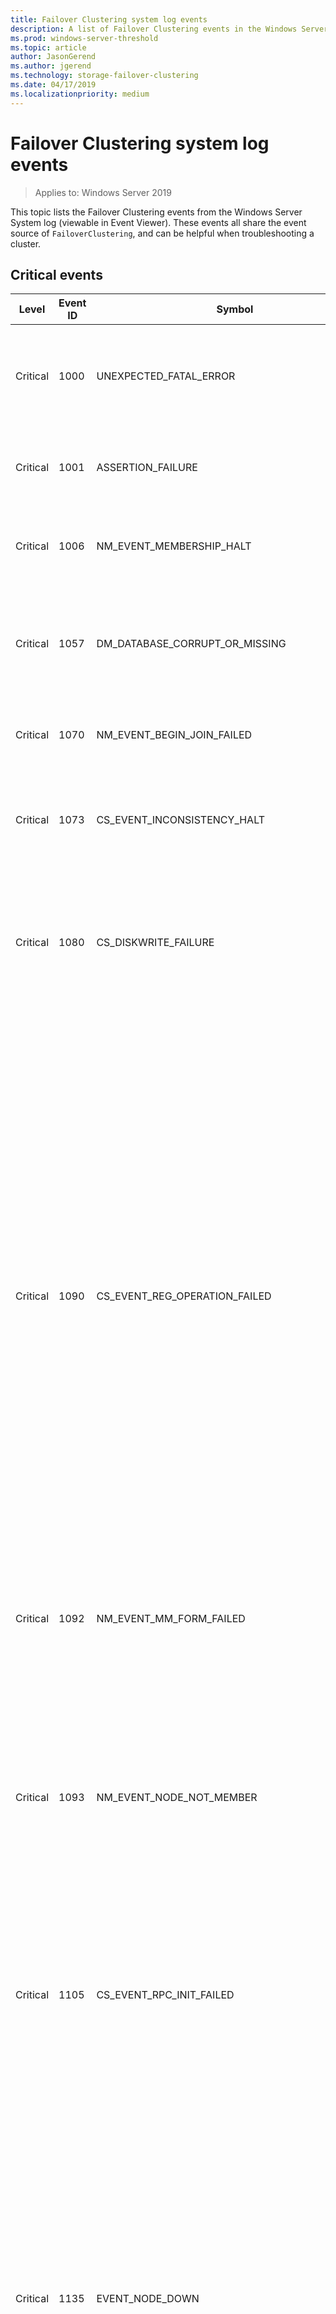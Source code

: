 ```yaml
---
title: Failover Clustering system log events
description: A list of Failover Clustering events in the Windows Server System log. These events can be used to troubleshoot a cluster.
ms.prod: windows-server-threshold 
ms.topic: article 
author: JasonGerend 
ms.author: jgerend 
ms.technology: storage-failover-clustering 
ms.date: 04/17/2019
ms.localizationpriority: medium
---
```

# Failover Clustering system log events

>Applies to: Windows Server 2019

This topic lists the Failover Clustering events from the Windows Server System log (viewable in Event Viewer). These events all share the event source of `FailoverClustering`, and can be helpful when troubleshooting a cluster.

## Critical events

| Level         | Event ID | Symbol       | Description                    |
|---------------|----------|--------------|--------------------------------|
| Critical      | 1000     | UNEXPECTED_FATAL_ERROR     | Cluster service suffered an unexpected fatal error at line %1 of source module %2. The error code was %3.|
| Critical      | 1001     | ASSERTION_FAILURE          | Cluster service failed a validity check on line %1 of source module %2. '%3'|
| Critical      | 1006     | NM_EVENT_MEMBERSHIP_HALT   | Cluster service was halted due to incomplete connectivity with other cluster nodes.                      |
| Critical      | 1057     | DM_DATABASE_CORRUPT_OR_MISSING                          | The cluster database could not be loaded. The file may be missing or corrupt. Automatic repair might be attempted.|
| Critical      | 1070     | NM_EVENT_BEGIN_JOIN_FAILED | The node failed to join failover cluster '%1' due to error code '%2'.       |
| Critical      | 1073     | CS_EVENT_INCONSISTENCY_HALT| The Cluster service was halted to prevent an inconsistency within the failover cluster. The error code was '%1'.  |
| Critical      | 1080     | CS_DISKWRITE_FAILURE       | The Cluster service failed to update the cluster database (error code '%1'). Possible causes are insufficient disk space or file system corruption.|
| Critical      | 1090     | CS_EVENT_REG_OPERATION_FAILED                           | The Cluster service cannot be started. An attempt to read configuration data from the Windows registry failed with error '%1'. Please use the Failover Cluster Management snap-in to ensure that this machine is a member of a cluster. If you intend to add this machine to an existing cluster use the Add Node Wizard. Alternatively, if this machine has been configured as a member of a cluster, it will be necessary to restore the missing configuration data that is necessary for the Cluster Service to identify that it is a member of a cluster. Perform a System State Restore of this machine in order to restore the configuration data. |
| Critical      | 1092     | NM_EVENT_MM_FORM_FAILED    | Failed to form cluster '%1' with error code '%2'. Failover cluster will not be available.                |
| Critical      | 1093     | NM_EVENT_NODE_NOT_MEMBER   | The Cluster service cannot identify node '%1' as a member of failover cluster '%2'. If the computer name for this node was recently changed, consider reverting to the previous name. Alternatively, add the node to the failover cluster and if necessary, reinstall clustered applications.     |
| Critical      | 1105     | CS_EVENT_RPC_INIT_FAILED   | The Cluster service failed to start because it was unable to register interface(s) with the RPC service. The error code was '%1'.                  |
| Critical      | 1135     | EVENT_NODE_DOWN            | Cluster node '%1' was removed from the active failover cluster membership. The Cluster service on this node may have stopped. This could also be due to the node having lost communication with other active nodes in the failover cluster. Run the Validate a Configuration wizard to check your network configuration. If the condition persists, check for hardware or software errors related to the network adapters on this node. Also check for failures in any other network components to which the node is connected such as hubs, switches, or bridges.     |
| Critical      | 1146     | RCM_EVENT_RESMON_DIED      | The cluster Resource Hosting Subsystem (RHS) process was terminated and will be restarted. This is typically associated with cluster health detection and recovery of a resource. Refer to the System event log to determine which resource and resource DLL is causing the issue.                |
| Critical      | 1177     | MM_EVENT_ARBITRATION_FAILED| The Cluster service is shutting down because quorum was lost. This could be due to the loss of network connectivity between some or all nodes in the cluster, or a failover of the witness disk. Run the Validate a Configuration wizard to check your network configuration. If the condition persists, check for hardware or software errors related to the network adapter. Also check for failures in any other network components to which the node is connected such as hubs, switches, or bridges.  |
| Critical      | 1181     | NETRES_RESOURCE_START_ERROR| Cluster resource '%1' cannot be brought online because the associated service failed to start. The service return code is '%2'. Please check for additional events associated with the service and ensure the service starts correctly. |
| Critical      | 1247     | CLUSTER_EVENT_INVALID_SERVICE_SID_TYPE                  | The Security Identifier (SID) type for the cluster service is configured as '%1' but the expected SID type is 'Unrestricted'. The cluster service is automatically modifying its SID type configuration with the Service Control Manager (SCM) and will restart in order for this change to take effect.                       |
| Critical      | 1248     | CLUSTER_EVENT_SERVICE_SID_MISSING                       | The Security Identifier (SID) '%1' associated with the cluster service is not present in the process token. The cluster service will automatically correct this problem and restart.                       |
| Critical      | 1282     | SM_EVENT_HANDSHAKE_TIMEOUT | Security Handshake between local and remote endpoints '%2' did not complete in '%1' seconds, node terminating the connection|
| Critical      | 1542     | SERVICE_PRERESTORE_FAILED  | The restore request for the cluster configuration data has failed. This restore failed during the 'pre-restore' stage usually indicating that some nodes comprising the cluster are not currently operational. Ensure that the cluster service is running successfully on all nodes comprising this cluster.                   |
| Critical      | 1543     | SERVICE_POSTRESTORE_FAILED | The restore operation of the cluster configuration data has failed. This restore failed during the 'post-restore' stage usually indicating that some nodes comprising the cluster are not currently operational. It is recommended that you replace the current cluster configuration data file (ClusDB) with '%1'.            |
| Critical      | 1546     | SERVICE_FORM_VERSION_INCOMPATIBLE                       | Node '%1' failed to form a failover cluster. This was due to one or more nodes executing incompatible versions of the cluster service software. If node '%1' or a different node in the cluster has been recently upgraded, please re-verify that all nodes are executing compatible versions of the cluster service software. |
| Critical      | 1547     | SERVICE_CONNECT_VERSION_INCOMPATIBLE                    | Node '%1' attempted to join a failover cluster but failed due to incompatibility between versions of the cluster service software. If node '%1' or a different node in the cluster has been recently upgraded, please verify that the changed cluster deployment with different versions of the cluster service software is supported.                      |
| Critical      | 1553     | SERVICE_NO_NETWORK_CONNECTIVITY                         | This cluster node has no network connectivity. It cannot participate in the cluster until connectivity is restored. Run the Validate a Configuration wizard to check your network configuration. If the condition persists, check for hardware or software errors related to the network adapter. Also check for failures in any other network components to which the node is connected such as hubs, switches, or bridges.                       |
| Critical      | 1554     | SERVICE_NETWORK_CONNECTIVITY_LOST                       | This cluster node has lost all network connectivity. It cannot participate in the cluster until connectivity is restored. The cluster service on this node will be terminated.|
| Critical      | 1556     | SERVICE_UNHANDLED_EXCEPTION_IN_WORKER_THREAD            | The cluster service encountered an unexpected problem and will be shut down. The error code was '%2'.    |
| Critical      | 1561     | SERVICE_NONSTORAGE_WITNESS_BETTER_TAG                   | Cluster service failed to start because this node detected that it does not have the latest copy of cluster configuration data. Changes to the cluster occurred while this node was not in membership and as a result was not able to receive configuration data updates.<br><br>Guidance:<br>Attempt to start the cluster service on all nodes in the cluster so that nodes with the latest copy of the cluster configuration data can first form the cluster. This node will then be able join the cluster and will automatically obtain the updated cluster configuration data. If there are no nodes available with the latest copy of the cluster configuration data, run the 'Start-ClusterNode -FQ' Windows PowerShell cmdlet. Using the ForceQuorum (FQ) parameter will start the cluster service and mark this node's copy of the cluster configuration data to be authoritative. Forcing quorum on a node with an outdated copy of the cluster database may result in cluster configuration changes that occurred while the node was not participating in the cluster to be lost.                        |
| Critical      | 1564     | RES_FSW_ARBITRATEFAILURE   | File share witness resource '%1' failed to arbitrate for the file share '%2'. Please ensure that file share '%2' exists and is accessible by the cluster.     |
| Critical      | 1570     | SERVICE_CONNECT_AUTHENTICATION_FAILURE                  | Node '%1' failed to establish a communication session while joining the cluster. This was due to an authentication failure. Please verify that the nodes are running compatible versions of the cluster service software.               |
| Critical      | 1571     | SERVICE_CONNECT_AUTHORIZAION_FAILURE                    | Node '%1' failed to establish a communication session while joining the cluster. This was due to an authorization failure. Please verify that the nodes are running compatible versions of the cluster service software.                |
| Critical      | 1572     | SERVICE_NETFT_ROUTE_INITIAL_FAILURE                     | Node '%1' failed to join the cluster because it could not send and receive failure detection network messages with other cluster nodes. Please run the Validate a Configuration wizard to ensure network settings. Also verify the Windows Firewall 'Failover Clusters' rules.                    |
| Critical      | 1574     | DM_DATABASE_UNLOAD_FAILED  | The failover cluster database could not be unloaded. If restarting the cluster service does not fix the problem, please restart the machine.       |
| Critical      | 1575     | DM_DATABASE_CORRUPT_OR_MISSING_FIXQUORUM                | An attempt to forcibly start the cluster service has failed because the cluster configuration data on this node is either missing or corrupt. Please first start the cluster service on another node that has an intact and valid copy of the cluster configuration data. Then, reattempt the start operation on this node (which will attempt to obtain updated valid configuration information automatically). If no other node is available, please use WBAdmin.msc to perform a System State Restore of this node in order to restore the configuration data.      |
| Critical      | 1593     | DM_COULD_NOT_DISCARD_CHANGES                            | The failover cluster database could not be unloaded and any potentially incorrect changes in memory could not be discarded. The cluster service will attempt to repair the database by retrieving it from another cluster node. If the cluster service does not come online, restart the cluster service on this node. If restarting the cluster service does not fix the problem, please restart the machine. If the cluster service fails to come online after a reboot, please restore the cluster database from the last backup. The current database was copied to '%1'. If no backups are available, please copy '%1' to '%2' and attempt to start the cluster service. If the cluster service then comes online on this node, some cluster configuration changes may be lost and the cluster may not function properly. Run the Validate a Configuration wizard to check your cluster configuration and verify that the hosted Services and Applications are online and functioning correctly.                 |
| Critical      | 1672     | EVENT_NODE_QUARANTINED     | Cluster node '%1' has been quarantined. The node experienced '%2' consecutive failures within a short amount of time and has been removed from the cluster to avoid further disruptions. The node will be quarantined until '%3' and then the node will automatically attempt to re-join the cluster.<br><br>Refer to the System and Application event logs to determine the issues on this node. When the issue is resolved, quarantine can be manually cleared to allow the node to rejoin with the 'Start-ClusterNode –ClearQuarantine' Windows PowerShell cmdlet.<br><br>Node Name : %1<br>Number of consecutive cluster membership loses: %2<br>Time quarantine will be automatically cleared: %3                          |

## Error events
<!--This is rendering wide because of this command: sc.exe privs clussvc-->

| Level         | Event ID | Symbol       | Description                    |
|---------------|----------|--------------|--------------------------------|
| Error         | 1024     | CP_REG_CKPT_RESTORE_FAILED |The registry checkpoint for cluster resource '%1' could not be restored to registry key HKEY_LOCAL_MACHINE\\%2. The resource may not function correctly. Make sure that no other processes have open handles to registry keys in this registry subtree.|
| Error         | 1034     | RES_DISK_MISSING           | Cluster physical disk resource '%1' cannot be brought online because the associated disk could not be found. The expected signature of the disk was '%2'. If the disk was replaced or restored, in the Failover Cluster Manager snap-in, you can use the Repair function (in the properties sheet for the disk) to repair the new or restored disk. If the disk will not be replaced, delete the associated disk resource.                         |
| Error         | 1035     | RES_DISK_MOUNT_FAILED      | While disk resource '%1' was being brought online, access to one or more volumes failed with error '%2'. Run the Validate a Configuration wizard to check your storage configuration. Optionally you may want to run Chkdsk to verify the integrity of all volumes on this disk.                  |
| Error         | 1037     | RES_DISK_FILESYSTEM_FAILED | The file system for one or more partitions on the disk for resource '%1' may be corrupt. Run the Validate a Configuration wizard to check your storage configuration. Optionally, you may want to run Chkdsk to verify the integrity of all volumes on this disk.    |
| Error         | 1038     | RES_DISK_RESERVATION_LOST  | Ownership of cluster disk '%1' has been unexpectedly lost by this node. Run the Validate a Configuration wizard to check your storage configuration.          |
| Error         | 1039     | RES_GENAPP_CREATE_FAILED   | Generic application '%1' could not be brought online (with error '%2') during an attempt to create the process. Possible causes include: the application may not be present on this node, the path name may have been specified incorrectly, the binary name may have been specified incorrectly. |
| Error         | 1040     | RES_GENSVC_OPEN_FAILED     | Generic service '%1' could not be brought online (with error '%2') during an attempt to open the service. Possible causes include: the service is either not installed or the specified service name is invalid.                        |
| Error         | 1041     | RES_GENSVC_START_FAILED    | Generic service '%1' could not be brought online (with error '%2') during an attempt to start the service. Possible cause: the specified service parameters might be invalid. |
| Error         | 1042     | RES_GENSVC_FAILED_AFTER_START                           | Generic service '%1' failed with error '%2'. Please examine the application event log.                   |
| Error         | 1044     | RES_IPADDR_NBT_INTERFACE_CREATE_FAILED                  | Encountered a failure when attempting to create a new NetBIOS interface while bringing resource '%1' online (error code '%2'). The maximum number of NetBIOS names may have been exceeded.                 |
| Error         | 1046     | RES_IPADDR_INVALID_SUBNET  | Cluster IP address resource '%1' cannot be brought online because the subnet mask value is invalid. Please check your IP address resource properties.         |
| Error         | 1047     | RES_IPADDR_INVALID_ADDRESS | Cluster IP address resource '%1' cannot be brought online because the address value is invalid. Please check your IP address resource properties.  |
| Error         | 1048     | RES_IPADDR_INVALID_ADAPTER | Cluster IP address resource '%1' failed to come online. Configuration data for the network adapter corresponding to cluster network interface '%2' could not be determined (error code was '%3'). Please check that the IP address resource is configured with the correct address and network properties.                     |
| Error         | 1049     | RES_IPADDR_IN_USE          | Cluster IP address resource '%1' cannot be brought online because a duplicate IP address '%2' was detected on the network. Please ensure all IP addresses are unique.         |
| Error         | 1050     | RES_NETNAME_DUPLICATE      | Cluster network name resource '%1' cannot be brought online because name '%2' matches this cluster node name. Ensure that network names are unique.|
| Error         | 1051     | RES_NETNAME_NO_IP_ADDRESS  | Cluster network name resource '%1' cannot be brought online. Ensure that the network adapters for dependent IP address resources have access to at least one DNS server. Alternatively, enable NetBIOS for dependent IP addresses.      |
| Error         | 1052     | RES_NETNAME_CANT_ADD_NAME_STATUS                        | Cluster Network Name resource '%1' cannot be brought online because the name could not be added to the system. The associated error code is stored in the data section.       |
| Error         | 1053     | RES_SMB_CANT_CREATE_SHARE  | Cluster File Share '%1' cannot be brought online because the share could not be created.                 |
| Error         | 1054     | RES_SMB_SHARE_NOT_FOUND    | Health check for file share resource '%1' failed. Retrieving information for share '%2' (scoped to network name %3) returned error code '%4'. Ensure the share exists and is accessible.                   |
| Error         | 1055     | RES_SMB_SHARE_FAILED       | Health check for file share resource '%1' failed. Retrieving information for share '%2' (scoped to network name %3) indicated that the share does not exist (error code '%4'). Please ensure the share exists and is accessible.        |
| Error         | 1069     | RCM_RESOURCE_FAILURE       | Cluster resource '%1' in clustered role '%2' failed.                        |
| Error         | 1069     | RCM_RESOURCE_FAILURE_WITH_TYPENAME                      | Cluster resource '%1' of type '%3' in clustered role '%2' failed.<br><br>Based on the failure policies for the resource and role, the cluster service may try to bring the resource online on this node or move the group to another node of the cluster and then restart it. Check the resource and group state using Failover Cluster Manager or the Get-ClusterResource Windows PowerShell cmdlet.                     |
| Error         | 1069     | RCM_RESOURCE_FAILURE_WITH_CAUSE                         | Cluster resource '%1' of type '%3' in clustered role '%2' failed. The error code was '%5' ('%4').<br><br>Based on the failure policies for the resource and role, the cluster service may try to bring the resource online on this node or move the group to another node of the cluster and then restart it. Check the resource and group state using Failover Cluster Manager or the Get-ClusterResource Windows PowerShell cmdlet.                  |
| Error         | 1069     | RCM_RESOURCE_FAILURE_WITH_ERROR_CODE                    | Cluster resource '%1' of type '%3' in clustered role '%2' failed. The error code was '%4'.<br><br>Based on the failure policies for the resource and role, the cluster service may try to bring the resource online on this node or move the group to another node of the cluster and then restart it. Check the resource and group state using Failover Cluster Manager or the Get-ClusterResource Windows PowerShell cmdlet.                         |
| Error         | 1069     | RCM_RESOURCE_FAILURE_DUE_TO_VETO                        | Cluster resource '%1' of type '%3' in clustered role '%2' failed due to an attempt to block a required state change in that cluster resource.      |
| Error         | 1077     | RES_IPADDR_IPV4_ADDRESS_INTERFACE_FAILED                | Health check for IP interface '%1' (address '%2') failed (status is '%3'). Run the Validate a Configuration wizard to ensure that the network adapter is functioning properly.|
| Error         | 1078     | RES_IPADDR_WINS_ADDRESS_FAILED                          | Cluster IP address resource '%1' cannot be brought online because WINS registration failed on interface '%2' with error '%3'. Ensure that a valid, accessible WINS server has been specified.              |
| Error         | 1121     | CP_CRYPTO_CKPT_RESTORE_FAILED                           | Encrypted settings for cluster resource '%1' could not be successfully applied to the container name '%2' on this node.     |
| Error         | 1127     | TM_EVENT_CLUSTER_NETINTERFACE_FAILED                    | Cluster network interface '%1' for cluster node '%2' on network '%3' failed. Run the Validate a Configuration wizard to check your network configuration. If the condition persists, check for hardware or software errors related to the network adapter. Also check for failures in any other network components to which the node is connected such as hubs, switches, or bridges.    |
| Error         | 1129     | TM_EVENT_CLUSTER_NETWORK_PARTITIONED                    | Cluster network '%1' is partitioned. Some attached failover cluster nodes cannot communicate with each other over the network. The failover cluster was not able to determine the location of the failure. Run the Validate a Configuration wizard to check your network configuration. If the condition persists, check for hardware or software errors related to the network adapter. Also check for failures in any other network components to which the node is connected such as hubs, switches, or bridges.                       |
| Error         | 1130     | TM_EVENT_CLUSTER_NETWORK_DOWN                           | Cluster network '%1' is down. None of the available nodes can communicate using this network. Run the Validate a Configuration wizard to check your network configuration. If the condition persists, check for hardware or software errors related to the network adapter. Also check for failures in any other network components to which the node is connected such as hubs, switches, or bridges.                |
| Error         | 1137     | RCM_DRAIN_MOVE_FAILED      | Move of cluster role '%1' for drain could not be completed. The operation failed with error code %2.     |
| Error         | 1138     | RES_SMB_CANT_CREATE_DFS_ROOT                            | Cluster file share resource '%1' cannot be brought online. Creation of DFS namespace root failed with error '%3'. This may be due to failure to start the 'DFS Namespace' service or failure to create the DFS-N root for share '%2'.   |
| Error         | 1141     | RES_SMB_CANT_INIT_DFS_SVC  | Cluster file share resource '%1' cannot be brought online. Resynchronization of DFS root target '%2' failed with error '%3'.|
| Error         | 1142     | RES_SMB_CANT_ONLINE_DFS_ROOT                            | Cluster file share resource '%1' for DFS Namespace cannot be brought online due to error '%2'.           |
| Error         | 1182     | NETRES_RESOURCE_STOP_ERROR | Cluster resource '%1' cannot be brought online because the associated service failed an attempted restart. The error code is '%2'. The service required a restart in order to update parameters. However, the service failed before it could be stopped and restarted. Please check for additional events associated with the service and ensure the service is functioning correctly.   |
| Error         | 1183     | RES_DISK_INVALID_MP_SOURCE_NOT_CLUSTERED                | Cluster disk resource '%1' contains an invalid mount point. Both the source and target disks associated with the mount point must be clustered disks, and must be members of the same group. <br>Mount point '%2' for volume '%3' references an invalid source disk. Please ensure that the source disk is also a clustered disk and in the same group as the target disk (hosting the mount point).                    |
| Error         | 1191     | RES_NETNAME_DELETE_COMPUTER_ACCOUNT_FAILED_STATUS       | Cluster network name resource '%1' failed to delete its associated computer object in domain '%2'. The error code was '%3'. <br>Please have a domain administrator manually delete the computer object from the Active Directory domain.  |
| Error         | 1192     | RES_NETNAME_DELETE_COMPUTER_ACCOUNT_FAILED              | Cluster network name resource '%1' failed to delete its associated computer object in domain '%2' for the following reason:<br>%3. <br><br>Please have a domain administrator manually delete the computer object from the Active Directory domain.                        |
| Error         | 1193     | RES_NETNAME_ADD_COMPUTER_ACCOUNT_FAILED_STATUS          | Cluster network name resource '%1' failed to create its associated computer object in domain '%2' for the following reason: %3.<br><br>The associated error code is: %5<br><br>Please work with your domain administrator to ensure that:<br>- The cluster identity '%4' can create computer objects. By default all computer objects are created in the 'Computers' container; consult the domain administrator if this location has been changed.<br>- The quota for computer objects has not been reached.<br>- If there is an existing computer object, verify the Cluster Identity '%4' has 'Full Control' permission to that computer object using the Active Directory Users and Computers tool.|
| Error         | 1194     | RES_NETNAME_ADD_COMPUTER_ACCOUNT_FAILED                 | Cluster network name resource '%1' failed to create its associated computer object in domain '%2' during: %3.<br><br>The text for the associated error code is: %4<br><br>Please work with your domain administrator to ensure that:<br>- The cluster identity '%5' has Create Computer Objects permissions. By default all computer objects are created in the same container as the cluster identity '%5'.<br>- The quota for computer objects has not been reached.<br>- If there is an existing computer object, verify the Cluster Identity '%5' has 'Full Control' permission to that computer object using the Active Directory Users and Computers tool.       |
| Error         | 1195     | RES_NETNAME_DNS_REGISTRATION_FAILED_STATUS              | Cluster network name resource '%1' failed registration of one or more associated DNS name(s). The error code was '%2'. Ensure that the network adapters associated with dependent IP address resources are configured with access to at least one DNS server.        |
| Error         | 1196     | RES_NETNAME_DNS_REGISTRATION_FAILED                     | Cluster network name resource '%1' failed registration of one or more associated DNS name(s) for the following reason:<br>%2.<br><br>Ensure that the network adapters associated with dependent IP address resources are configured with at least one accessible DNS server.                            |
| Error         | 1205     | RCM_EVENT_GROUP_FAILED_ONLINE_OFFLINE                   | The Cluster service failed to bring clustered role '%1' completely online or offline. One or more resources may be in a failed state. This may impact the availability of the clustered role.              |
| Error         | 1206     | RES_NETNAME_UPDATE_COMPUTER_ACCOUNT_FAILED_STATUS       | The computer object associated with the cluster network name resource '%1' could not be updated in domain '%2'. The error code was '%3'. The cluster identity '%4' may lack permissions required to update the object. Please work with your domain administrator to ensure that the cluster identity can update computer objects in the domain.            |
| Error         | 1207     | RES_NETNAME_UPDATE_COMPUTER_ACCOUNT_FAILED              | The computer object associated with the cluster network name resource '%1' could not be updated in domain '%2' during the <br>%3 operation.<br><br>The text for the associated error code is: %4<br> <br>The cluster identity '%5' may lack permissions required to update the object. Please work with your domain administrator to ensure that the cluster identity can update computer objects in the domain.                |
| Error         | 1208     | RES_DISK_INVALID_MP_TARGET_NOT_CLUSTERED                | Cluster disk resource '%1' contains an invalid mount point. Both the source and target disks associated with the mount point must be clustered disks, and must be members of the same group. <br>Mount point '%2' for volume '%3' references an invalid target disk. Please ensure that the target disk is also a clustered disk and in the same group as the source disk (hosting the mount point).                    |
| Error         | 1211     | RES_NETNAME_NO_WRITEABLE_DC_STATUS                      | Cluster network name resource '%1' cannot be brought online. Attempt to locate a writeable domain controller (in domain %2) in order to create or update a computer object associated with the resource failed. The error code was '%3'. Ensure that a writeable domain controller is accessible to this node within the configured domain. Also ensure that the DNS server is running in order to resolve the name of the domain controller.      |
| Error         | 1212     | RES_NETNAME_NO_WRITEABLE_DC| Cluster network name resource '%1' cannot be brought online. Attempt to locate a writeable domain controller (in domain %2) in order to create or update a computer object associated with the resource failed for the following reason:<br>%3.<br><br> The error code was '%4'. Ensure that a writeable domain controller is accessible to this node within the configured domain. Also ensure that the DNS server is running in order to resolve the name of the domain controller. |
| Error         | 1213     | RES_NETNAME_RENAME_RESTORE_FAILED                       | Cluster network name resource '%1' could not completely rename the associated computer object on domain controller '%2'. Attempting to rename the computer object from new name '%3' back to its original name '%4' has also failed. The error code was '%5'. This may affect client connectivity until the network name and its associated computer object name are consistent. Contact your domain administrator to manually rename the computer object.                      |
| Error         | 1214     | RES_NETNAME_CANT_ADD_NAME2 | Cluster Network Name resource cannot be registered with Netbios. <br><br>Network Name: '%3' <br>Reason for failure: %2 <br>Resource name:'%1' <br><br> Run nbtstat for the network name to ensure that the name is not already registered with Netbios.                          |
| Error         | 1215     | RES_NETNAME_NOT_REGISTERED_WITH_RDR                     | Cluster network name resource '%1' failed a health check. Network name '%2' is no longer registered on this node. The error code was '%3'. Check for hardware or software errors related to the network adapter. Also, you can run the Validate a Configuration wizard to check your network configuration.                    |
| Error         | 1218     | RES_NETNAME_ONLINE_RENAME_RECOVERY_MISSING_ACCOUNT      | Cluster network name resource '%1' failed to perform a name change operation (attempting to change original name '%3' to name '%4'). The computer object could not be found on the domain controller '%2' (where it was created). An attempt will be made to recreate the computer object the next time the resource is brought online. Additionally, please work with your domain administrator to ensure that the computer object exists in the domain.                       |
| Error         | 1219     | RES_NETNAME_ONLINE_RENAME_DC_NOT_FOUND                  | Cluster network name resource '%1' failed to perform a name change operation. The domain controller '%2' where computer object '%3' was being renamed, could not be contacted. The error code was '%4'. Ensure a writeable domain controller is accessible and check for any connectivity issue.  |
| Error         | 1220     | RES_NETNAME_ONLINE_RENAME_RECOVERY_FAILED               | The computer account for resource '%1' failed to be renamed from %2 to %3 using Domain Controller %4. The associated error code is stored in the data section.<br> <br>The computer account for this resource was in the process of being renamed and did not complete. This was detected during the online process for this resource. In order to recover, the computer account must be renamed to the current value of the Name property, i.e., the name presented on the network.<br> <br>The Domain Controller where the renamed was attempted might not be available; if this is the case, wait for the Domain Controller to be available again. The Domain Controller could be denying access to the account; after resolving access, try to bring the name online again.<br> <br>If this is not possible, disable and re-enable Kerberos Authentication and an attempt will be made to find the computer account on a different DC. You eed to change the Name property to %2 in order to use the existing CComputer account.                           |
| Error         | 1223     | RES_IPADDR_INVALID_NETWORK_ROLE                         | Cluster IP address resource '%1' cannot be brought online because the cluster network '%2' is not configured to allow client access. Please use the Failover Cluster Manager snap-in to check the configured properties of the cluster network.                      |
| Error         | 1226     | RES_NETNAME_TCB_NOT_HELD   | Network Name resource '%1' (with associated network name '%2') has Kerberos Authentication support enabled. Failed to add required credentials to the LSA - the associated error code '%3' indicates insufficient privileges normally required for this operation. The required privilege is 'Trusted Computing Base' and must be locally enabled on each node comprising the cluster.   |
| Error         | 1227     | RES_NETNAME_LSA_ERROR      | Network Name resource '%1' (with associated network name '%2') has Kerberos Authentication support enabled. Failed to add required credentials to the LSA - the associated error code is '%3'.             |
| Error         | 1228     | RES_NETNAME_CLONE_FAILURE  | Cluster network name resource '%1' encountered an error enabling the network name on this node. The reason for the failure was: <br> '%2'.<br><br> The error code was '%3'. <br><br> You may take the network name resource offline and online again to retry.                 |
| Error         | 1229     | RES_NETNAME_NO_IPS_FOR_DNS | Cluster network name resource '%1' was unable to identify any IP addresses to register with a DNS server. Ensure that there is one or more networks that are enabled for cluster use with the 'Allow clients to connect through this network' setting, and that each node has a valid IP address configured for the networks.  |
| Error         | 1230     | RCM_DEADLOCK_OR_CRASH_DETECTED                          | A component on the server did not respond in a timely fashion. This caused the cluster resource '%1' (resource type '%2', DLL '%3') to exceed its time-out threshold. As part of cluster health detection, recovery actions will be taken. The cluster will try to automatically recover by terminating and restarting the Resource Hosting Subsystem (RHS) process that is running this resource. Verify that the underlying infrastructure (such as storage, networking, or services) that are associated with the resource are functioning correctly.               |
| Error         | 1230     | RCM_RESOURCE_CONTROL_DEADLOCK_DETECTED                  | A component on the server did not respond in a timely fashion. This caused the cluster resource '%1' (resource type '%2', DLL '%3') to exceed its time-out threshold while processing control code '%4;'. As part of cluster health detection, recovery actions will be taken. The cluster will try to automatically recover by terminating and restarting the Resource Hosting Subsystem (RHS) process that is running this resource. Verify that the underlying infrastructure (such as storage, networking, or services) that are associated with the resource are functioning correctly.        |
| Error         | 1231     | RES_NETNAME_LOGON_FAILURE  | Cluster network name resource '%1' encountered an error logging on to the domain. The reason for the failure was: <br> '%2'.<br><br> The error code was '%3'. <br><br> Ensure that a domain controller is accessible to this node within the configured domain.                |
| Error         | 1232     | RES_GENSCRIPT_TIMEOUT      | Entry point '%2' in cluster generic script resource '%1' did not complete execution in a timely manner. This could be due to an infinite loop or other issues possibly resulting in an infinite wait. Alternatively, the specified pending timeout value may be too short for this resource. Please review the '%2' script entry point to ensure all possible infinite waits in the script code have been corrected. Then, consider increasing the pending timeout value if deemed necessary.                |
| Error         | 1233     | RES_GENSCRIPT_HANGMODE     | Cluster generic script resource '%1': request to perform the '%2' operation will not be processed. This is due to a previously failed attempt to execute the '%3' entry point in a timely fashion. Please review the script code for this entry point to ensure there does not exist any infinite loop or other issues possibly resulting in an infinite wait. Then, consider increasing the resource pending timeout value if deemed necessary.   |
| Error         | 1234     | CLUSTER_EVENT_ACCOUNT_MISSING_PRIVS | The Cluster service has detected that its service account is missing one or more of the required privileges. The missing privilege list is: '%1' and is not currently granted to the service account. Use the 'sc.exe qprivs clussvc' to verify the privileges of the Cluster service (ClusSvc). Additionally check for any security policies or group policies in Active Directory Domain Services that may have altered the default privileges. Type the following command to grant the Cluster service the necessary privileges to function correctly: <br><br>``sc.exe privs clussvc SeBackupPrivilege/SeRestorePrivilege/SeIncreaseQuotaPrivilege/SeIncreaseBasePriorityPrivilege/SeTcbPrivilege/SeDebugPrivilege/SeSecurityPrivilege/SeAuditPrivilege/SeImpersonatePrivilege/SeChangeNotifyPrivilege/SeIncreaseWorkingSetPrivilege/SeManageVolumePrivilege/SeCreateSymbolicLinkPrivilege/SeLoadDriverPrivilege``|
| Error         | 1242     | RES_IPADDR_LEASE_EXPIRED   | Lease of IP address '%2' associated with cluster IP address resource '%1' has expired or is about to expire, and currently cannot be renewed. Ensure that the associated DHCP server is accessible and properly configured to renew the lease on this IP address.    |
| Error         | 1245     | RES_IPADDR_LEASE_RENEWAL_FAILED                         | Cluster IP address resource '%1' failed to renew the lease for IP address '%2'. Ensure that the DHCP server is accessible and properly configured to renew the lease on this IP address.                   |
| Error         | 1250     | RCM_RESOURCE_EMBEDDED_FAILURE                           | Cluster resource '%1' in clustered role '%2' has received a critical state notification. For a virtual machine this indicates that an application or service inside the virtual machine is in an unhealthy state. Verify the functionality of the service or application being monitored within the virtual machine.           |
| Error         | 1254     | RCM_GROUP_TERMINAL_FAILURE | Clustered role '%1' has exceeded its failover threshold. It has exhausted the configured number of failover attempts within the failover period of time allotted to it and will be left in a failed state. No additional attempts will be made to bring the role online or fail it over to another node in the cluster. Please check the events associated with the failure. After the issues causing the failure are resolved the role can be brought online manually or the cluster may attempt to bring it online again after the restart delay period.             |
| Error         | 1255     | RCM_RESOURCE_NETWORK_FAILURE                            | Cluster resource '%1' in clustered role '%2' has received a critical state notification. For a virtual machine this indicates that a critical network of the virtual machine is in an unhealthy state. Verify the network connectivity of the virtual machine and the virtual networks that the virtual machine is configured to use.                       |
| Error         | 1256     | RES_NETNAME_DNS_REGISTRATION_FAILED_DYNAMIC_DNS_ZONE    | Cluster network name resource failed registration of one or more associated DNS names(s) because the corresponding DNS Zone does not accept dynamic updates.<br><br>Cluster Network name: '%1'<br>DNS Zone: '%2'<br><br>Guidance:<br>Ensure that the DNS is configured as a Dynamic DNS zone. If the DNS server does not accept dynamic updates uncheck the 'Register this connection's' addresses in DNS' in the properties of the network adapter.           |
| Error         | 1257     | RES_NETNAME_DNS_REGISTRATION_FAILED_SECURE_DNS_ZONE     | Cluster network name resource failed registration of one or more associated DNS names(s) because the access to update the secure DNS Zone was denied.<br><br>Cluster Network name: '%1'<br>DNS Zone: '%2'<br><br>Ensure that cluster name object (CNO) is granted permissions to the Secure DNS Zone.       |
| Error         | 1258     | RES_NETNAME_DNS_REGISTRATION_FAILED_TIMEOUT             | Cluster network name resource failed registration of one or more associated DNS name(s) because the a DNS server could not be reached.<br><br>Cluster Network name: '%1'<br>DNS Zone: '%2'<br>DNS Server: '%3'<br><br>Ensure that the network adapters associated with dependent IP address resources are configured with at least one accessible DNS server.           |
| Error         | 1259     | RES_NETNAME_DNS_REGISTRATION_FAILED_CLEANUP             | Cluster network name resource failed registration of one or more associated DNS name(s) because the cluster service failed clean up the existing records corresponding to the network name.<br><br>Cluster Network name: '%1'<br>DNS Zone: '%2'<br><br>Ensure that cluster name object (CNO) is granted permissions to the Secure DNS Zone.                           |
| Error         | 1260     | RES_NETNAME_DNS_REGISTRATION_MODIFY_FAILED              | Cluster network name resource failed to modify the DNS registration.<br><br>Cluster Network name: '%1'<br>Error code: '%2'<br><br>Guidance:<br>Ensure that the network adapters associated with dependent IP address resources are configured with access to at least one DNS server.                         |
| Error         | 1261     | RES_NETNAME_DNS_REGISTRATION_MODIFY_FAILED_STATUS       | Cluster network name resource failed to modify the DNS registration.<br><br>Cluster Network name: '%1'<br>Reason: '%2'<br><br>Guidance:<br>Ensure that the network adapters associated with dependent IP address resources are configured with access to at least one DNS server.|
| Error         | 1262     | RES_NETNAME_DNS_REGISTRATION_PUBLISH_PTR_FAILED         | Cluster network name resource failed to publish the PTR record in the DNS reverse lookup zone.<br><br>Cluster Network name: '%1'<br>Error Code: '%2'<br><br>Guidance:<br><br>Ensure that the network adapters associated with dependent IP address resources are configured with access to at least one DNS server and that the DNS reverse lookup zone exists.           |
| Error         | 1264     | RES_NETNAME_DNS_REGISTRATION_PUBLISH_PTR_FAILED_STATUS  | Cluster network name resource failed to publish the PTR record in the DNS reverse lookup zone.<br><br>Cluster Network name: '%1'<br>Reason: '%2'<br><br>Guidance:<br><br>Ensure that the network adapters associated with dependent IP address resources are configured with access to at least one DNS server and that the DNS reverse lookup zone exists.               |
| Error         | 1265     | RES_TYPE_CONTROL_TIMED_OUT | Cluster resource type '%1' timed out while processing the control code %2. The cluster will try to automatically recover by terminating and restarting the Resource Hosting Subsystem (RHS) process that was processing the call.       |
| Error         | 1289     | NETFT_ADAPTER_NOT_FOUND    | The Cluster Service was unable to access network adapter '%1'. Verify that other network adapters are functioning properly and check the device manager for errors associated with adapter '%1'. If the configuration for adapter '%1' has been changed, it may become necessary to reinstall the failover clustering feature on this computer.             |
| Error         | 1360     | RES_IPADDR_INVALID_NETWORK | Cluster IP address resource '%1' failed to come online. Ensure the network property '%2' matches a cluster network name or the address property '%3' matches one of the subnets on a cluster network. If this is an IPv6 Address type, please verify that the cluster network matching this resource has at least one IPv6 prefix that is not link-local or tunnel.                      |
| Error         | 1361     | RES_IPADDR_MISSING_DEPENDANT                            | IPv6 Tunnel address resource '%1' failed to come online because it does not depend on an IP Address (IPv4) resource. Dependency on at least one IP Address (IPv4) resource is required.                    |
| Error         | 1362     | RES_IPADDR_MISSING_DATA    | Cluster IP address resource '%1' failed to come online because the '%2' property could not be read. Please ensure that the resource is correctly configured.  |
| Error         | 1363     | RES_IPADDR_NO_ISATAP_SUPPORT                            | IPv6 tunnel address resource '%1' failed to come online. Cluster network '%2' associated with dependent IP address (IPv4) resource '%3' does not support ISATAP tunneling. Please ensure that the cluster network supports ISATAP tunneling.                         |
| Error         | 1540     | SERVICE_BACKUP_NOQUORUM    | The backup operation for the cluster configuration data has been aborted because quorum for the cluster has not yet been achieved. Please retry this backup operation after the cluster achieves quorum.   |
| Error         | 1554     | SERVICE_RESTORE_INVALIDUSER| The restore operation for the cluster configuration data has failed. This was due to insufficient privileges associated with the user account performing the restore. Please ensure that the user account has local administrator privileges.                        |
| Error         | 1557     | SERVICE_WITNESS_ATTACH_FAILED                           | Cluster service failed to update the cluster configuration data on the witness resource. Please ensure that the witness resource is online and accessible.    |
| Error         | 1559     | RES_WITNESS_NEW_NODE_CONFLICT                           | File share '%1' associated with the file share witness resource is currently hosted by server '%2'. This server '%2' has just been added as a new node within the failover cluster. Hosting of the file share witness by any node comprising the same cluster is not recommended. Please choose a file share witness that is not hosted by any node within the same cluster and modify settings of the file share witness resource accordingly.    |
| Error         | 1560     | RES_SMB_SHARE_CONFLICT     | Cluster file share resource '%1' has detected shared folder conflicts. As a result, some of these shared folders may not be accessible. To rectify this situation, ensure multiple shared folders do not have the same share name.      |
| Error         | 1563     | RES_FSW_ONLINEFAILURE      | File share witness resource '%1' failed to come online. Please ensure that file share '%2' exists and is accessible by the cluster.                |
| Error         | 1566     | RES_NETNAME_TIMEDOUT       | Cluster network name resource '%1' cannot be brought online. The network name resource was terminated by the resource host subsystem because it did not complete an operation in an acceptable time. The operation timed out while performing:<br> '%2'                |
| Error         | 1567     | SERVICE_FAILED_TO_CHANGE_LOG_SIZE                       | Cluster service failed to change the trace log size. Please verify the ClusterLogSize setting with the 'Get-Cluster \| Format-List \*' PowerShell cmdlet. Also, use the Performance Monitor snapin to verify the event trace session settings for FailoverClustering.|
| Error         | 1567     | RES_VIPADDR_ADDRESS_INTERFACE_FAILED                    | Health check for IP interface '%1'(address '%2') failed (status is '%3'). Check for hardware or software errors related to the physical or virtual network adapters.          |
| Error         | 1568     | RES_CLOUD_WITNESS_CANT_COMMUNICATE_TO_AZURE             | Cloud witness resource could not reach Microsoft Azure storage services.\\n\\nCluster resource: %1 \\nCluster node: %2 \\n\\nGuidance:\\nThis could be due to network communication between the cluster node and the Microsoft Azure service being blocked. Verify the node's internet connectivity to Microsoft Azure. Connect to the Microsoft Azure portal and verify that the storage account exists.             |
| Error         | 1569     | SERVICE_USING_RESTRICTED_NETWORK                        | Network '%1' which has been disabled for failover cluster use, was found to be the only currently possible network that node '%2' can use to communicate with other nodes in the cluster. This may impact the node's ability to participate in the cluster. Please verify network connectivity of node '%2' and enable at least one network for cluster communication. Run the Validate a Configuration wizard to check your network configuration.|
| Error         | 1569     | RES_CLOUD_WITNESS_TOKEN_EXPIRED                         | Cloud witness resource failed to authenticate with Microsoft Azure storage services. An access denied error was returned while attempting to contact the Microsoft Azure storage account. \\n\\nCluster resource: %1 \\n\\nGuidance:\\n The storage account's access key may no longer be valid. Use the Configure Cluster Quorum Wizard in the Failover Cluster Manager or the Set-ClusterQuorum Windows PowerShell cmdlet, to configure the Cloud witness resource with the updated storage account access key.                         |
| Error         | 1573     | SERVICE_FORM_WITNESS_FAILED| Node '%1' failed to form a cluster. This was because the witness was not accessible. Please ensure that the witness resource is online and available.         |
| Error         | 1580     | RES_NETNAME_DNS_REGISTRATION_SECURE_ZONE_FAILED         | Cluster network name resource '%1' failed to register the name '%2' over adapter '%4' in a secure DNS zone. This was due to an existing record with this name and the cluster identity does not have the sufficient privileges to update that record. The error code was '%3'. Please contact your DNS server administrator to verify the cluster identity has permissions on DNS record '%2'.                        |
| Error         | 1580     | RES_NETNAME_DNS_REGISTRATION_SECURE_ZONE_FAILED         | Cluster network name resource '%1' failed to register the name '%2' over adapter '%4' in a secure DNS zone. This was due to an existing record with this name and the cluster identity does not have the sufficient privileges to update that record. The error code was '%3'. Please contact your DNS server administrator to verify the cluster identity has permissions on DNS record '%2'.                        |
| Error         | 1585     | RES_FILESERVER_FSCHECK_SRVSVC_STOPPED                   | Cluster file server resource '%1' failed a health check. This was due to the Server service not being started. Please use Server Manager to confirm the state of the Server service on this cluster node.  |
| Error         | 1586     | RES_FILESERVER_FSCHECK_SCOPED_NAME_NOT_REGISTERED       | Cluster file server resource '%1' failed a health check. This was because some of its shared folders were inaccessible. Verify that the folders are accessible from clients. Additionally, confirm the state of the Server service on this cluster node using Server Manager and look for other events related to the Server service on this cluster node. It may be necessary to restart the network name resource '%2' in this clustered role.   |
| Error         | 1587     | RES_FILESERVER_FSCHECK_FAILED                           | Cluster file server resource '%1' failed a health check. This was because some of its shared folders were inaccessible. Verify that the folders are accessible from clients. Additionally, confirm the state of the Server service on this cluster node using Server Manager and look for other events related to the Server service on this cluster node.  |
| Error         | 1588     | RES_FILESERVER_SHARE_CANT_ADD                           | Cluster file server resource '%1' cannot be brought online. The resource failed to create file share '%2' associated with network name '%3'. The error code was '%4'. Verify that the folders exist and are accessible. Additionally, confirm the state of the Server service on this cluster node using Server Manager and look for other related events on this cluster node. It may be necessary to restart the network name resource '%3' in this clustered role.           |
| Error         | 1600     | CLUSAPI_CREATE_CANNOT_SET_AD_DACL                       | Cluster service failed to set the permissions on the cluster computer object '%1'. Please contact your network administrator to check the cluster security descriptor of the computer object in Active Directory, verify that the DACL is not too big, and remove any unnecessary extra ACE(s) on the object if necessary.     |
| Error         | 1603     | RES_FILESERVER_CLONE_FAILED| File Server could not start because expected dependency on 'Network Name' resource was not found or it was not configured properly. Error=0x%2.    |
| Error         | 1606     | RES_DISK_CNO_CHECK_FAILED  | Cluster disk resource '%1' contains a BitLocker-protected volume, '%2', but for this volume, the Active Directory cluster name account (also called the cluster name object or CNO) is not a BitLocker protector for the volume. This is required for BitLocker-protected volumes. To correct this, first remove the disk from the cluster. Next, use the Manage-bde.exe command-line tool to add the cluster name as an ADAccountOrGroup protector, using the format domain\\ClusterName\$ for the cluster name. Then add the disk back to the cluster. For more information, see the documentation for Manage-bde.exe          |
| Error         | 1607     | RES_DISK_CNO_UNLOCK_FAILED | Cluster disk resource '%1' was unable to unlock the BitLocker-protected volume '%2'. The cluster name object (CNO) is not set to be a valid BitLocker protector for this volume. To correct this, remove the disk from the cluster. Then use the Manage-bde.exe command-line tool to add the cluster name as an ADAccountOrGroup protector, using the format domain\\ClusterName\$, and add the disk back to the cluster. For more information, see the documentation for Manage-bde.exe.                    |
| Error         | 1608     | RES_FILESERVER_LEADER_FAILED                            | File Server could not start because expected dependency on 'Network Name' resource was not found or it was not configured properly. Error=0x%2.    |
| Error         | 1609     | RES_SODA_FILESERVER_LEADER_FAILED                       | Scale Out File Server could not start because expected dependency on 'Distributed Network Name' resource was not found or it was not configured properly. Error=0x%2.         |
| Error         | 1632     | CLUSAPI_CREATE_MISMATCHED_OU                            | The creation of the cluster failed. Unable to create the cluster name object '%1' in active directory organizational unit '%2'. The object already exists in organizational unit '%3'. Verify that the specified distinguished name path and the cluster name object are correct. If the distinguished name path is not specified, the existing computer object '%1' will be used.       |
| Error         | 1652     | SERVICE_TCP_CONNECTION_FAILURE                          | Cluster node '%1' failed to join the cluster. A TCP connection could not be established to node(s) '%2'. Verify network connectivity and configuration of any network firewalls.                           |
| Error         | 1652     | SERVICE_UDP_CONNECTION_FAILURE                          | Cluster node '%1' failed to join the cluster. A UDP connection could not be established to node(s) '%2'. Verify network connectivity and configuration of any network firewalls.                           |
| Error         | 1652     | SERVICE_VIRTUAL_TCP_CONNECTION_FAILURE                  | Cluster node '%1' failed to join the cluster. A TCP connection using the Microsoft Failover Cluster Virtual Adapter could not be established to node(s) '%2'. Verify network connectivity and configuration of any network firewalls.   |
| Error         | 1653     | SERVICE_NO_CONNECTIVITY    | Cluster node '%1' failed to join the cluster because it could not communicate over the network with any other node in the cluster. Verify network connectivity and configuration of any network firewalls. |
| Error         | 1654     | RES_VIPADDR_INVALID_ADAPTERNAME                         | Cluster Disjoint IP address resource '%1' failed to come online. Configuration data for the network adapter corresponding to network adapter '%2' could not be determined (error code was '%3'). Check that the IP address resource is configured with the correct address and network properties.|
| Error         | 1655     | RES_VIPADDR_INVALID_VSID   | Cluster Disjoint IP address resource '%1' failed to come online. Configuration data for the network adapter corresponding to Virtual Subnet Id '%2' and Routing Domain Id '%3' could not be determined (error code was '%4'). Check that the IP address resource is configured with the correct address and network properties.|
| Error         | 1656     | RES_VIPADDR_ADDRESS_CREATE_FAILED                       | Failed to add the IP Address '%2' for Disjoint IP address resource '%1' (error code was '%3'). Check for hardware or software errors related to the physical or virtual network adapters.                  |
| Error         | 1664     | CLUSTER_UPGRADE_INCOMPLETE | Upgrading the functional level of the cluster failed. Check that all nodes of the cluster are currently running and are the same version of Windows Server, then run the Update-ClusterFunctionalLevel Windows PowerShell cmdlet again. |
| Error         | 1676     | EVENT_LOCAL_NODE_QUARANTINED                            | Local cluster node has been quarantined by '%1'. The node will be quarantined until '%2' and then the node will automatically attempt to re-join the cluster. <br><br>Refer to the System and Application event logs to determine the issues on this node. When the issue is resolved, quarantine can be manually cleared to allow the node to rejoin with the 'Start-ClusterNode –ClearQuarantine' Windows PowerShell cmdlet.<br><br>QuarantineType : Quarantined by %1<br>Time quarantine will be automatically cleared: %2                       |
| Error         | 1677     | EVENT_NODE_DRAIN_FAILED    | Node drain failed on Cluster node %1. <br><br>Reference the node's System and Application event logs and cluster logs to investigate the cause of the drain failure. When the problem is resolved, you can retry the drain operation.       |
| Error         | 1683     | RES_NETNAME_COMPUTER_ACCOUNT_NO_DC                      | The cluster service was unable to reach any available domain controller on the domain. This may impact functionality that is dependent on Cluster network name authentication.<br><br>DC Server: %1 <br><br>Guidance:<br> Verify that domain controllers are accessible on the network to the cluster nodes.|
| Error         | 1684     | RES_NETNAME_COMPUTER_OBJECT_VCO_NOT_FOUND               | Cluster network name resource failed to find the associated computer object in Active Directory. This may impact functionality that is dependent on Cluster network name authentication.<br><br>Network Name: %1<br>Organizational Unit: %2<br><br>Guidance:<br><br>Restore the computer object for the network name from the Active Directory recycle bin. Alternately, offline the cluster network name resource and run the Repair action to recreate the computer object in Active Directory.                          |
| Error         | 1685     | RES_NETNAME_COMPUTER_OBJECT_CNO_NOT_FOUND               | Cluster network name resource failed to find the associated computer object in Active Directory. This may impact functionality that is dependent on Cluster network name authentication.<br><br>Network Name: %1<br>Organizational Unit: %2<br><br>Guidance:<br><br>Restore the computer object for the network name from the Active Directory recycle bin.               |
| Error         | 1686     | RES_NETNAME_COMPUTER_OBJECT_VCO_DISABLED                | Cluster network name resource found the associated computer object in Active Directory to be disabled. This may impact functionality that is dependent on Cluster network name authentication.<br><br>Network Name: %1<br>Organizational Unit: %2<br><br>Guidance:<br><br>Enable the computer object for the network name in Active Directory.                            |
| Error         | 1687     | RES_NETNAME_COMPUTER_OBJECT_CNO_DISABLED                | Cluster network name resource found the associated computer object in Active Directory to be disabled. This may impact functionality that is dependent on Cluster network name authentication.<br><br>Network Name: %1<br>Organizational Unit: %2<br><br>Guidance:<br><br>Enable the computer object for the network name in Active Directory. Alternately, offline the cluster network name resource and run the Repair action to enable the computer object in Active Directory.            |
| Error         | 1688     | RES_NETNAME_COMPUTER_OBJECT_FAILED                      | Cluster network name resource detected that the associated computer object in Active Directory was disabled and failed in its attempt to enable it. This may impact functionality that is dependent on Cluster network name authentication.<br><br>Network Name: %1<br>Organizational Unit: %2<br><br>Guidance:<br><br>Enable the computer object for the network name in Active Directory.            |
| Error         | 4608     | NODECLEANUP_GET_CLUSTERED_DISKS_FAILED                  | Cluster service failed to retrieve the list of clustered disks while destroying the cluster. The error code was '%1'. If these disks are not accessible, execute the 'Clear-ClusterDiskReservation' PowerShell cmdlet.                  |
| Error         | 4611     | NODECLEANUP_RELEASE_CLUSTERED_DISKS_FROM_PARTMGR_FAILED | Clustered disk with ID '%2' was not released by the Partition Manager while destroying the cluster. The error code was '%1'. Restarting the machine will ensure the disk is released by the Partition Manager.                          |
| Error         | 4613     | NODECLEANUP_CLEAR_CLUSDISK_DATABASE_FAILED              | The cluster service failed to properly cleanup a clustered disk with ID '%2' while destroying the cluster. The error code was '%1'. You may unable to access this disk until cleanup has been successfully completed. For manual cleanup, delete the 'AttachedDisks' value of the 'HKEY_LOCAL_MACHINE\\SYSTEM\\CurrentControlSet\\Services\\ClusDisk\\Parameters' key in the Windows registry.                        |
| Error         | 4615     | NODECLEANUP_DISABLE_CLUSTER_SERVICE_FAILED              | The cluster service has been stopped and set as disabled as part of cluster node cleanup.                |
| Error         | 4616     | NODECLEANUP_DISABLE_CLUSTER_SERVICE_TIMEOUT             | Termination of the cluster service during cluster node cleanup has not completed within the expected time period. Please restart this machine to ensure the cluster service is no longer running.          |
| Error         | 4618     | NODECLEANUP_RESET_CLUSTER_REGISTRY_ENTRIES_FAILED       | Resetting cluster service registry entries during cluster node cleanup failed. The error code was '%1'. You may be unable to create or join a cluster with this machine until cleanup has been successfully completed. For manual cleanup, execute the 'Clear-ClusterNode' PowerShell cmdlet on this machine.                  |
| Error         | 4620     | NODECLEANUP_UNLOAD_CLUSTER_HIVE_FAILED                  | Unloading the cluster service registry hive during cluster node cleanup failed. The error code was '%1'. You may be unable to create or join a cluster with this machine until cleanup has been successfully completed. For manual cleanup, execute the 'Clear-ClusterNode' PowerShell cmdlet on this machine.                 |
| Error         | 4622     | NODECLEANUP_ERRORS         | The Cluster service encountered an error during node cleanup. You may be unable to create or join a cluster with this machine until cleanup has been successfully completed. Use the 'Clear-ClusterNode' PowerShell cmdlet on this node.|
| Error         | 4624     | NODECLEANUP_RESET_NLBSFLAGS_FAILED                      | Resetting the IPSec security association timeout registry value failed during cluster node cleanup. The error code was '%1'. For manual cleanup, execute the 'Clear-ClusterNode' PowerShell cmdlet on this machine. Alternatively, you may reset the IPSec security association timeout by deleting the '%2' value and the '%3' value from HKEY_LOCAL_MACHINE in the Windows registry.   |
| Error         | 4627     | NODECLEANUP_DELETE_CLUSTER_TASKS_FAILED                 | Deletion of clustered tasks during node cleanup failed. The error code was '%1'. Use Windows Task Scheduler to delete any remaining clustered tasks.          |
| Error         | 4629     | NODECLEANUP_DELETE_LOCAL_ACCOUNT_FAILED                 | During node cleanup, the local user account that is managed by the cluster was not deleted. The error code was '%1'. Open Local Users and Groups (lusrmgr.msc) to delete the account.                      |
| Error         | 4864     | RES_VSSTASK_OPEN_FAILED    | Volume shadow copy service task resource '%1' creation failed. The error code was '%2'.                  |
| Error         | 4865     | RES_VSSTASK_TERMINATE_TASK_FAILED                       | Volume shadow copy service task resource '%1' failed. The error code was '%2'. This is because the associated task could not be stopped as part of an offline operation. You may need to stop it manually using the Task Scheduler snapin.                           |
| Error         | 4866     | RES_VSSTASK_DELETE_TASK_FAILED                          | Volume shadow copy service task resource '%1' failed. The error code was '%2'. This is because the associated task could not be deleted as part of an offline operation. You may need to delete it manually using the Task Scheduler snapin.                         |
| Error         | 4867     | RES_VSSTASK_ONLINE_FAILED  | Volume shadow copy service task resource '%1' failed. The error code was '%2'. This is because the associated task could not be added as part of an online operation. Please use the Task Scheduler snapin to ensure your tasks are properly configured.             |
| Error         | 4868     | UNABLE_TO_START_AUTOLOGGER | Cluster service failed to start the cluster log trace session. The error code was '%2'. The cluster will function properly, but supplemental logging information will be missing. Use the Performance Monitor snapin to verify the event channel settings for '%1'.  |
| Error         | 4869     | NETFT_WATCHDOG_PROCESS_HUNG| User mode health monitoring has detected that the system is not being responsive. The Failover cluster virtual adapter has lost contact with the '%1' process with a process ID '%2', for '%3' seconds. Please use Performance Monitor to evaluate the health of the system and determine which process may be negatively impacting the system.             |
| Error         | 4870     | NETFT_WATCHDOG_PROCESS_TERMINATED                       | User mode health monitoring has detected that the system is not being responsive. The Failover cluster virtual adapter has lost contact with the '%1' process with a process ID '%2', for '%3' seconds. Recovery action will be taken.  |
| Error         | 4871     | NETFT_MINIPORT_INITIALIZATION_FAILURE                   | The cluster service failed to start. This was because the failover cluster virtual adapter failed to initialize the miniport adapter. The error code was '%1'. Verify that other network adapters are functioning properly and check the device manager for errors. If the configuration was changed, it may be necessary to reinstall the failover clustering feature on this computer. |
| Error         | 4872     | NETFT_MISSING_DATALINK_ADDRESS                          | The failover cluster virtual adapter failed to generate a unique MAC address. Either it was unable to find a physical Ethernet adapter from which to generate a unique address or the generated address conflicts with another adapter on this machine. Please run the Validate a Configuration wizard to check your network configuration.                 |
| Error         | 5122     | DCM_EVENT_ROOT_CREATION_FAILED                          | Cluster service failed to create the Cluster Shared Volumes root directory '%2'. The error message was '%1'.      |
| Error         | 5142     | DCM_VOLUME_NO_ACCESS       | Cluster Shared Volume '%1' ('%2') is no longer accessible from this cluster node because of error '%3'. Please troubleshoot this node's connectivity to the storage device and network connectivity.       |
| Error         | 5143     | DCM_VETO_RESOURCE_MOVE_DUE_TO_CC                        | Move of the disk ('%2') is vetoed based on the current state of the Cache Manager on the node '%1' to prevent a potential deadlock. 'Cache Manager Dirty Pages Theshold' is %3, and 'Cache Manager Dirty Pages' is %4. Move is allowed if 'Cache Manager Dirty Pages' is less than 70% of 'Cache Manager Dirty Pages Theshold' or if 'Cache Manager Dirty Pages Theshold' minus 'Cache Manager Dirty Pages' is greater than 128000 pages (about 500MB if a page size is 4096 bytes). Cluster vetoed resource move to prevent potential deadlock due to Cache Manager throttling buffered writes while Cluster Shared Volumes on this disk are being paused. |
| Error         | 5144     | DCM_SNAPSHOT_DIFF_AREA_FAILURE                          | While adding the disk ('%1') to Cluster Shared Volumes, setting explicit snapshot diff area association for volume ('%2') failed with error '%3'. The only supported software snapshot diff area association for Cluster Shared Volumes is to self.                  |
| Error         | 5145     | DCM_SNAPSHOT_DIFF_AREA_DELETE_FAILURE                   | Cluster disk resource '%1' failed to delete a software snapshot. The diff area on volume '%3' could not be dissociated from volume '%2'. This may be caused by active snapshots. Cluster Shared Volumes requires that the software snapshot be located on the same disk.                          |
| Error         | 5146     | DCM_VETO_RESOURCE_MOVE_DUE_TO_DISMOUNT                  | Move of the Cluster Shared Volume resource \&apos;%1&apos; is vetoed because one of the volumes belonging to the resource is in dismounted state. Please retry the action after the dismount operation is completed.                    |
| Error         | 5147     | DCM_VETO_RESOURCE_MOVE_DUE_TO_SNAPSHOT                  | Move of the Cluster Shared Volume resource '%1' is vetoed because one of the volumes belonging to the resource is in dismounted state. Please retry the action after the dismount operation is completed.  |
| Error         | 5148     | DCM_VETO_RESOURCE_MOVE_DUE_TO_IO_MODE_CHANGE            | Move of the Cluster Shared Volume resource '%1' is vetoed because an IO mode change operation (Direct IO to Redirected IO or vice versa) is in progress on one of the volumes belonging to the resource. Please retry the action after the operation is completed.   |
| Error         | 5150     | DCM_SET_RESOURCE_IN_FAILED_STATE                        | Cluster physical disk resource '%1' failed. The Cluster Shared Volume was put in failed state with the following error: '%2'|
| Error         | 5200     | CAM_CANNOT_CREATE_CNO_TOKEN| Cluster service failed to create a cluster identity token for Cluster Shared Volumes. The error code was '%1'. Ensure the domain controller is accessible and check for connectivity issues. Until connection to the domain controller is recovered, some operations on this node against the Cluster Shared Volumes might fail.                            |
| Error         | 5216     | CSV_SW_SNAPSHOT_FAILED     | Software snapshot creation on Cluster Shared Volume '%1' ('%2') failed with error %3. The resource must be online to support snapshot creation. Please check the state of the resource.                    |
| Error         | 5217     | CSV_SW_SNAPSHOT_SET_FAILED | Software snapshot creation on Cluster Shared Volume(s) ('%1') with snapshot set id '%2' failed with error '%3'. Please check the state of the CSV resources and the system events of the resource owner nodes.                          |
| Error         | 5219     | CSV_REGISTER_SNAPSHOT_PROV_WITH_VSS_FAILED              | Cluster service failed to register the Cluster Shared Volumes snapshot provider with the Volume Shadow Service (VSS). This may be due to the VSS service shutting down or may be a problem with the VSS service having a problem that causes it to not accept incoming requests. <br><br>Error: %1    |
| Error         | 5377     | OPERATION_EXCEEDED_TIMEOUT | An internal Cluster service operation exceeded the defined threshold of '%2' seconds. The Cluster service has been terminated to recover. Service Control Manager will restart the Cluster service and the node will rejoin the cluster.|
| Error         | 5396     | TWO_PARTITIONS_HAVE_QUORUM | The Cluster service on this node is shutting down because it has detected that there are other cluster nodes that have quorum. This occurs when the Cluster service detects another node that was started with the Force Quorum switch (/fq). The node which was started with the Force Quorum Switch will remain running. Use Failover Cluster Manager to verify that this node automatically joined the cluster when the cluster service restarted.                           |
| Error         | 5397     | RLUA_ACCOUNT_FAILED        | The cluster resource '%1' could not create or modify the replicated local user account '%2' on this node. Check the cluster logs for more information.        |
| Error         | 5398     | NM_EVENT_CLUSTER_FAILED_TO_FORM                         | Cluster failed to start. The latest copy of cluster configuration data was not available within the set of nodes attempting to start the cluster. Changes to the cluster occurred while the set of nodes were not in membership and as a result were not able to receive configuration data updates. .<br><br>Votes required to start cluster: %1<br>Votes available: %2<br>Nodes with votes: %3<br><br>Guidance:<br>Attempt to start the cluster service on all nodes in the cluster so that nodes with the latest copy of the cluster configuration data can first form the cluster. The cluster will be able to start and the nodes will automatically obtain the updated cluster configuration data. If there are no nodes available with the latest copy of the cluster configuration data, run the 'Start-ClusterNode -FQ' Windows PowerShell cmdlet. Using the ForceQuorum (FQ) parameter will start the cluster service and mark this node's copy of the cluster configuration data to be authoritative. Forcing quorum on a node with an outdated copy of the cluster database may result in cluster configuration changes that occurred while the node was not participating in the cluster to be lost.|

## Warning events

| Level         | Event ID | Symbol       | Description                    |
|---------------|----------|--------------|--------------------------------|
| Warning       | 1011     | NM_NODE_EVICTED            | Cluster node %1 has been evicted from the failover cluster.                 |
| Warning       | 1045     | RES_IPADDR_IPV4_ADDRESS_CREATE_FAILED                   | No matching network interface found for resource '%1' IP address '%2' (return code was '%3'). If your cluster nodes span different subnets, this may be normal.               |
| Warning       | 1066     | RES_DISK_CORRUPT_DISK      | Cluster disk resource '%1' indicates corruption for volume '%2'. Chkdsk is being run to repair problems. The disk will be unavailable until Chkdsk completes. Chkdsk output will be logged to file '%3'.<br> Chkdsk may also write information to the Application Event Log.                        |
| Warning       | 1068     | RES_SMB_SHARE_CANT_ADD     | Cluster file share resource '%1' cannot be brought online. Creation of file share '%2' (scoped to network name %3) failed due to error '%4'. This operation will be automatically retried.                 |
| Warning       | 1071     | RCM_RESOURCE_ONLINE_BLOCKED_BY_LOCKED_MODE              | The operation attempted on cluster resource '%1' of type '%3' in clustered role '%2' could not be completed because the resource or one of its providers has locked status.   |
| Warning       | 1071     | RCM_RESOURCE_OFFLINE_BLOCKED_BY_LOCKED_MODE             | The operation attempted on cluster resource '%1' of type '%3' in clustered role '%2' could not be completed because the resource or one of its dependents has locked status.  |
| Warning       | 1094     | SM_INVALID_SECURITY_LEVEL  | The cluster common property SecurityLevel cannot be changed on this cluster. The cluster security level cannot be changed because the cluster is currently configured for no authentication mode.          |
| Warning       | 1119     | RES_NETNAME_DNS_REGISTRATION_MISSING                    | Cluster network name resource '%1' failed to register DNS name '%2' over adapter '%4' for the following reason: <br><br>'%3'    |
| Warning       | 1125     | TM_EVENT_CLUSTER_NETINTERFACE_UNREACHABLE               | Cluster network interface '%1' for cluster node '%2' on network '%3' is unreachable by at least one other cluster node attached to the network. The failover cluster was not able to determine the location of the failure. Run the Validate a Configuration wizard to check your network configuration. If the condition persists, check for hardware or software errors related to the network adapter. Also check for failures in any other network components to which the node is connected such as hubs, switches, or bridges.      |
| Warning       | 1149     | RES_NETNAME_CANT_DELETE_DNS_RECORDS                     | The DNS Host (A) and Pointer (PTR) records associated with Cluster resource '%1' were not removed from the resource's associated DNS server. If necessary, they can be deleted manually. Contact your DNS administrator to assist with this effort.                  |
| Warning       | 1150     | RES_NETNAME_DNS_PTR_RECORD_DELETE_FAILED                | The removal of the DNS Pointer (PTR) record '%2' for host '%3' which is associated with the cluster network name resource '%1' failed with error '%4'. If necessary, the record can be deleted manually. Contact your DNS administrator for assistance.              |
| Warning       | 1151     | RES_NETNAME_DNS_A_RECORD_DELETE_FAILED                  | The removal of the DNS Host (A) record '%2' associated with the cluster network name resource '%1' failed with error '%3'. If necessary, the record can be deleted manually. Contact your DNS administrator for assistance.             |
| Warning       | 1155     | RCM_EVENT_EXITED_QUEUING   | The pending move for the role '%1' did not complete.                        |
| Warning       | 1197     | RES_NETNAME_DELETE_DISABLE_FAILED                       | Cluster network name resource '%1' failed to delete or disable its associated computer object '%2' during resource deletion. The error code was '%3'. <br>Please check if the site is Read-Only. Ensure that the cluster name object has the appropriate permissions on the '%2' object in Active Directory.                     |
| Warning       | 1198     | RES_NETNAME_DELETE_VCO_GUID_FAILED                      | Cluster network name resource '%1' failed to delete computer object with guid '%2'. The error code was '%3'. <br>Please check if the site is Read-Only. Ensure that the cluster name object has the appropriate permissions on the '%2' object in Active Directory.    |
| Warning       | 1216     | SERVICE_NETNAME_CHANGE_WARNING                          | A name change operation on the cluster core netname resource has failed. Attempting to revert the name change operation back to the original name has also failed. The error code was '%1'. You may not be able to remotely manage the cluster using the cluster name until this situation has been manually corrected.        |
| Warning       | 1221     | RES_NETNAME_RENAME_OUT_OF_SYNCH_WITH_COMPOBJ            | Cluster network name resource '%1' has a name '%2' which does not match the corresponding computer object name '%3'. It is likely that a previous name change of the computer object has not replicated to all domain controllers in the domain. You will be unable to rename the network name resource until the names become consistent. If the computer object has not been recently changed, please contact your domain administrator to rename the computer object and thereby make it consistent. Also, ensure that replication across domain controllers has been successfully completed.    |
| Warning       | 1222     | RES_NETNAME_SET_PERMISSIONS_FAILED                      | The computer object associated with cluster network name resource '%1' could not be updated.<br><br>The text for the associated error code is: %2<br> <br>The cluster identity '%3' may lack permissions required to update the object. Please work with your domain administrator to ensure that the cluster identity can update computer objects in the domain.   |
| Warning       | 1240     | RES_IPADDR_OBTAIN_LEASE_FAILED                          | Cluster IP address resource '%1' failed to obtain a leased IP address.      |
| Warning       | 1243     | RES_IPADDR_RELEASE_LEASE_FAILED                         | Cluster IP address resource '%1' failed to release the lease for IP address '%2'.                        |
| Warning       | 1251     | RCM_GROUP_PREEMPTED        | Clustered role '%2' was taken offline. This role was preempted by the higher priority clustered role '%1'. The cluster service will attempt to bring clustered role '%2' online later when system resources are available.              |
| Warning       | 1544     | SERVICE_VSS_ONABORT        | The backup operation for the cluster configuration data has been canceled. The cluster Volume Shadow Copy Service (VSS) writer received an abort request.     |
| Warning       | 1548     | SERVICE_CONNECT_VERSION_COMPATIBLE                      | Node '%1' established communication with node '%2' and detected that it is running a different, but compatible, version of the operating system. We recommend that all nodes run the same version of the operating system. After all nodes have been upgraded, run the Update-ClusterFunctionalLevel Windows PowerShell cmdlet to complete upgrading the cluster.                        |
| Warning       | 1550     | SERVICE_CONNECT_NOVERCHECK | Node '%1' established a communication session with node '%2' without performing a version compatibility check because version compatibility checking is disabled. Disabling version compatibility checking is not supported.            |
| Warning       | 1551     | SERVICE_FORM_NOVERCHECK    | Node '%1' formed a failover cluster without performing a version compatibility check because version compatibility checking is disabled. Disabling version compatibility checking is not supported.        |
| Warning       | 1555     | SERVICE_NETFT_DISABLE_AUTOCONFIG_FAILED                 | Attempting to use IPv4 for '%1' network adapter failed. This was due to a failure to disable IPv4 auto-configuration and DHCP. This may be expected if the DHCP Client service is already disabled. IPv6 will be used if enabled, otherwise this node may not be able to participate in a failover cluster.                    |
| Warning       | 1558     | SERVICE_WITNESS_FAILOVER_ATTEMPT                        | The cluster service detected a problem with the witness resource. The witness resource will be failed over to another node within the cluster in an attempt to reestablish access to cluster configuration data.                        |
| Warning       | 1562     | RES_FSW_ALIVEFAILURE       | File share witness resource '%1' failed a periodic health check on file share '%2'. Please ensure that file share '%2' exists and is accessible by the cluster.               |
| Warning       | 1576     | RES_NETNAME_DNS_REGISTRATION_SECURE_ZONE_REFUSED        | Cluster network name resource '%1' failed to register the name '%2' over adapter '%4' in a secure DNS zone. This was due to an existing record with this name and the cluster identity does not have the sufficient privileges to update that record. The error code was '%3'. Please contact your DNS server administrator to verify the cluster identity has permissions on DNS record '%2'.                        |
| Warning       | 1576     | RES_NETNAME_DNS_REGISTRATION_SECURE_ZONE_REFUSED        | Cluster network name resource '%1' failed to register the name '%2' over adapter '%4' in a secure DNS zone. This was due to an existing record with this name and the cluster identity does not have the sufficient privileges to update that record. The error code was '%3'. Please contact your DNS server administrator to verify the cluster identity has permissions on DNS record '%2'.                        |
| Warning       | 1577     | RES_NETNAME_DNS_SERVER_COULD_NOT_BE_CONTACTED           | Cluster network name resource '%1' failed to register the name '%2' over adapter '%4'. The DNS server could not be contacted. The error code was '%3.' Ensure that a DNS server is accessible from this cluster node. The DNS registration will be retried later.    |
| Warning       | 1577     | RES_NETNAME_DNS_SERVER_COULD_NOT_BE_CONTACTED           | Cluster network name resource '%1' failed to register the name '%2' over adapter '%4'. The DNS server could not be contacted. The error code was '%3.' Ensure that a DNS server is accessible from this cluster node. The DNS registration will be retried later.    |
| Warning       | 1578     | RES_NETNAME_DNS_TEST_FOR_DYNAMIC_UPDATE_FAILED          | Cluster network name resource '%1' failed to register dynamic updates for name '%2' over adapter '%4'. The DNS server may not be configured to accept dynamic updates. The error code was '%3'. Please contact your DNS server administrator to verify that the DNS server is available and configured for dynamic updates.<br><br>Alternatively, you can disable dynamic DNS updates by unchecking the 'Register this connection's addresses in DNS' setting in the advanced TCP/IP settings for adapter '%4' under the DNS tab.             |
| Warning       | 1578     | RES_NETNAME_DNS_TEST_FOR_DYNAMIC_UPDATE_FAILED          | Cluster network name resource '%1' failed to register dynamic updates for name '%2' over adapter '%4'. The DNS server may not be configured to accept dynamic updates. The error code was '%3'. Please contact your DNS server administrator to verify that the DNS server is available and configured for dynamic updates.<br><br>Alternatively, you can disable dynamic DNS updates by unchecking the 'Register this connection's addresses in DNS' setting in the advanced TCP/IP settings for adapter '%4' under the DNS tab.             |
| Warning       | 1579     | RES_NETNAME_DNS_RECORD_UPDATE_FAILED                    | Cluster network name resource '%1' failed to update the DNS record for name '%2' over adapter '%4'. The error code was '%3'. Ensure that a DNS server is accessible from this cluster node and contact your DNS server administrator to verify the cluster identity can update the DNS record '%2'.                            |
| Warning       | 1579     | RES_NETNAME_DNS_RECORD_UPDATE_FAILED                    | Cluster network name resource '%1' failed to update the DNS record for name '%2' over adapter '%4'. The error code was '%3'. Ensure that a DNS server is accessible from this cluster node and contact your DNS server administrator to verify the cluster identity can update the DNS record '%2'.                            |
| Warning       | 1581     | CLUSSVC_UNABLE_TO_MOVE_HIVE_TO_SAFE_FILE                | The restore request for the cluster configuration data failed to make a copy of the existing cluster configuration data file (ClusDB). While attempting to preserve the existing configuration, the restore operation was unable to create a copy at location '%1'. This might be expected if the existing configuration data file was corrupt. The restore operation has continued but attempts to revert to the existing cluster configuration may not be possible.           |
| Warning       | 1582     | CLUSSVC_UNABLE_TO_MOVE_RESTORED_HIVE_TO_CURRENT         | Cluster Service failed to move the restored cluster hive at '%1' to '%2'. This may prevent the restore operation from succeeding successfully. If the cluster configuration was not properly restored, please retry the restore action. |
| Warning       | 1583     | CLUSSVC_NETFT_DISABLE_CONNECTIONSECURITY_FAILED         | Cluster service failed to disable Internet Protocol security (IPsec) on the Failover cluster virtual adapter '%1'. This could have a negative impact on cluster communication performance. If this problem persists, please verify your local and domain connection security policies applying to IPSec and the Windows Firewall. Additionally, please check for events related to the Base Filtering Engine service. |
| Warning       | 1584     | SHARED_VOLUME_NOT_READY_FOR_SNAPSHOT                    | A backup application initiated a VSS snapshot on Cluster Shared Volume '%1' ('%3') without properly preparing the volume for snapshot. This snapshot may be invalid and the backup may not be usable for restore operations. Please contact your backup application vendor to verify compatibility with Cluster Shared Volumes.|
| Warning       | 1589     | RES_NETNAME_DNS_RETURNING_IP_THAT_IS_NOT_PROVIDER       | Cluster network name resource '%1' found one or more IP addresses associated with DNS name '%2' that are not dependent IP address resources. The additional addresses found were '%3'. This may affect client connectivity until the network name and its associated DNS records are consistent. Please contact your DNS server administrator to verify the records associated with name '%2'.                        |
| Warning       | 1604     | RES_DISK_CHKDSK_SPOTFIX_NEEDED                          | Cluster disk resource '%1' detected corruption for volume '%2'. Spotfix Chkdsk is required to repair problems.    |
| Warning       | 1605     | RES_DISK_SPOTFIX_PERFORMED | Cluster disk resource '%1' completed running ChkDsk.exe /spotfix on volume '%2'. The return code was '%4'. Output from the ChkDsk has been logged to file '%3'.<br> Check the application event log for additional information from ChkDsk.                            |
| Warning       | 1671     | RES_DISK_ONLINE_SET_ATTRIBUTES_COMPLETED_FAILURE        | Cluster physical disk resource cannot be brought online.<br><br>Physical Disk resource name: %1<br>Error Code: %2<br>Time Elapsed (seconds): %3<br><br>Guidance:<br>Run the Validate a Configuration wizard to check your storage configuration. If the error code was ERROR_CLUSTER_SHUTDOWN then the Online Pending state was cancelled by an administrator. If this is a replicated volume then this could be the result of a failure to set the disk attributes. Review the Storage Replication events for additional information.                  |
| Warning       | 1673     | CLUSTER_NODE_ENTERED_ISOLATED_STATE                     | Cluster node '%1' has entered the isolated state.                           |
| Warning       | 1675     | EVENT_JOINING_NODE_QUARANTINED                          | Cluster node '%1' has been quarantined by '%2' and cannot join the cluster. The node will be quarantined until '%3' and then the node will automatically attempt to re-join the cluster. <br><br>Refer to the System and Application event logs to determine the issues on this node. When the issue is resolved, quarantine can be manually cleared to allow the node to rejoin with the 'Start-ClusterNode –ClearQuarantine' Windows PowerShell cmdlet.<br><br>Node Name : %1<br>QuarantineType : Quarantine by %2<br>Time quarantine will be automatically cleared: %3          |
| Warning       | 1681     | CLUSTER_GROUPS_UNMONITORED_ON_NODE                      | Virtual machines on node '%1' have entered an unmonitored state. The virtual machines health will be monitored again once the node returns from an isolated state or may failover if the node does not return. The virtual machine no longer being monitored are: %2.|
| Warning       | 1689     | EVENT_DISABLE_AND_STOP_OTHER_SERVICE                    | The cluster service detected a service which is not compatible with Failover Clustering. The service has been disabled to avoid possible problems with the Failover Cluster.<br><br>Service name: '%1'         |
| Warning       | 4625     | NODECLEANUP_RESET_NLBSFLAGS_PRESERVED                   | Resetting the IPSec security association timeout registry value failed during cluster node cleanup. This is because the IPSec security association timeout was modified after this machine was configured to be a member of a cluster. For manual cleanup, execute the 'Clear-ClusterNode' PowerShell cmdlet on this machine. Alternatively, you may reset the IPSec security association timeout by deleting the '%1' value and the '%2' value from HKEY_LOCAL_MACHINE in the Windows registry.             |
| Warning       | 4873     | NETFT_CLUSSVC_TERMINATE_BECAUSE_OF_WATCHDOG             | The cluster service has detected that the failover cluster virtual adapter has stopped. This is expected when hot replace CPU is performed on this node. Cluster service will stop and should automatically restart after the operation is complete. Please check for additional events associated with the service and ensure that the cluster service has been restarted on this node. |
| Warning       | 5120     | DCM_VOLUME_AUTO_PAUSE_AFTER_FAILURE                     | Cluster Shared Volume '%1' ('%2') has entered a paused state because of '%3'. All I/O will temporarily be queued until a path to the volume is reestablished. |
| Warning       | 5123     | DCM_EVENT_ROOT_RENAME_SUCCESS                           | Cluster Shared Volumes root directory '%1' already exists. The directory '%1' was renamed to '%2'. Please verify that applications accessing data in this location have been updated as necessary.         |
| Warning       | 5124     | DCM_UNSAFE_FILTERS_FOUND   | Cluster Shared Volume '%1' ('%3') has identified one or more active filter drivers on this device stack that could interfere with CSV operations. I/O access will be redirected to the storage device over the network through another Cluster node. This may result in degraded performance. Please contact the filter driver vendor to verify interoperability with Cluster Shared Volumes. <br><br>Active filter drivers found:<br>%2                 |
| Warning       | 5125     | DCM_UNSAFE_VOLFILTER_FOUND | Cluster Shared Volume '%1' ('%3') has identified one or more active volume drivers on this device stack that could interfere with CSV operations. I/O access will be redirected to the storage device over the network through another Cluster node. This may result in degraded performance. Please contact the volume driver vendor to verify interoperability with Cluster Shared Volumes. <br><br>Active volume drivers found:<br>%2                 |
| Warning       | 5126     | DCM_EVENT_CANNOT_DISABLE_SHORT_NAMES                    | Physical disk resource '%1' does not allow disabling short name generation. This may cause application compatibility issues. Please use 'fsutil 8dot3name set 2' to allow disabling short name generation and then offline/online the resource.                      |
| Warning       | 5128     | DCM_EVENT_CANNOT_DISABLE_SHORT_NAMES                    | Physical disk resource '%1' does not allow disabling short name generation. This may cause application compatibility issues. Please use 'fsutil 8dot3name set 2' to allow disabling short name generation and then offline/online the resource.                      |
| Warning       | 5133     | DCM_CANNOT_RESTORE_DRIVE_LETTERS                        | Cluster Disk '%1' has been removed and placed back in the 'Available Storage' cluster group. During this process an attempt to restore the original drive letter(s) has taken longer than expected, possibly due to those drive letters being already in use.        |
| Warning       | 5134     | DCM_CANNOT_SET_ACL_ON_ROOT | Cluster service failed to set the permissions (ACL) on the Cluster Shared Volumes root directory '%1'. The error was '%2'.  |
| Warning       | 5135     | DCM_CANNOT_SET_ACL_ON_VOLUME_FOLDER                     | Cluster service failed to set the permissions on the Cluster Shared Volume directory '%1' ('%2'). The error was '%3'.       |
| Warning       | 5136     | DCM_CSV_INTO_REDIRECTED_MODE                            | Cluster Shared Volume '%1' ('%2') redirected access was turned on. Access to the storage device will be redirected over the network from all cluster nodes that are accessing this volume. This may result in degraded performance. Turn off redirected access for this volume to resume normal operations.                    |
| Warning       | 5149     | DCM_CSV_BLOCK_CACHE_RESIZED| Cache size resized to '%1' based on populated memory, user setsize is too high.                          |
| Warning       | 5156     | DCM_VOLUME_AUTO_PAUSE_AFTER_SNAPSHOT_FAILURE            | Cluster Shared Volume '%1' ('%2') has entered a paused state because of '%3'. This error is encountered when the volsnap snapshots underlying the CSV volume are deleted outside of a user request. Possible causes of the snapshots getting deleted are lack of space in the volume for the snapshots to grow, or IO failure while trying to update the snapshot data. All I/O will temporarily be queued until the snapshot state is synchronized with volsnap.               |
| Warning       | 5157     | DCM_VOLUME_AUTO_PAUSE_AFTER_FAILURE_EXPECTED            | Cluster Shared Volume '%1' ('%2') has entered a paused state because of '%3'. All I/O will temporarily be queued until a path to the volume is reestablished. This error is usually caused by an infrastructure failure. For example, losing connectivity to storage or the node owning the Cluster Shared Volume being removed from active cluster membership.                          |
| Warning       | 5394     | POOL_ONLINE_WARNINGS       | The Cluster service encountered some storage errors while trying to bring storage pool online. Run cluster storage validation to troubleshoot the issue.      |
| Warning       | 5395     | RCM_GROUP_AUTO_MOVE_STORAGE_POOL                        | Cluster is moving the group for storage pool '%1' because current node '%3' does not have optimal connectivity to the storage pool physical disks. |

## Informational events

| Level         | Event ID | Symbol       | Description                    |
|---------------|----------|--------------|--------------------------------|
| Informational | 1592     | CLUSSVC_TCP_RECONNECT_CONNECTION_REESTABLISHED          | Cluster node '%1' lost communication with cluster node '%2'. Network communication was reestablished. This could be due to communication temporarily being blocked by a firewall or connection security policy update. If the problem persists and network communication are not reestablished, the cluster service on one or more nodes will stop. If that happens, run the Validate a Configuration wizard to check your network configuration. Additionally, check for hardware or software errors related to the network adapters on this node, and check for failures in any other network components to which the node is connected such as hubs, switches, or bridges.            |
| Informational | 1594     | CLUSTER_FUNCTIONAL_LEVEL_UPGRADE_COMPLETE               | Cluster service successfully upgraded the cluster functional level. \\n\\n Functional Level: %1 \\n Upgrade Version: %2     |
| Informational | 1635     | RCM_RESOURCE_FAILURE_INFO_WITH_TYPENAME                 | Cluster resource '%1' of type '%3' in clustered role '%2' failed.           |
| Informational | 1636     | CLUSSVC_PASSWORD_CHANGED   | The Cluster service has changed the password of account '%1' on node '%2'.  |
| Informational | 1680     | CLUSTER_NODE_EXITED_ISOLATED_STATE                      | Cluster node '%1' has exited the isolated state.                            |
| Informational | 1682     | CLUSTER_GROUP_MOVED_NO_LONGER_UNMONITORED               | Virtual machine '%2' which was unmonitored on the isolated node '%1' has been failed over to another node. The health of the virtual machine is once again being monitored.   |
| Informational | 1682     | CLUSTER_MULTIPLE_GROUPS_NO_LONGER_UNMONITORED           | Node '%1' has rejoined the cluster and the following virtual machines running on that node are once again having their health state monitored: %2. |
| Informational | 4621     | NODECLEANUP_SUCCESS        | This node was sucessfully removed from the cluster.                         |
| Informational | 5121     | DCM_VOLUME_NO_DIRECT_IO_DUE_TO_FAILURE                  | Cluster Shared Volume '%1' ('%2') is no longer directly accessible from this cluster node. I/O access will be redirected to the storage device over the network to the node that owns the volume. If this results in degraded performance, please troubleshoot this node's connectivity to the storage device and I/O will resume to a healthy state once connectivity to the storage device is reestablished.        |
| Informational | 5218     | CSV_OLD_SW_SNAPSHOT_DELETED| Cluster physical disk resource '%1' deleted a software snapshot. The software snapshot on Cluster Shared Volume '%2' was deleted because it was older than '%3' day(s). The snapshot ID was '%4' and it was created from node '%5' at '%6'. It is expected that snapshots are deleted by a backup application after a backup job is completed. This snapshot exceeded the time that is expected for a snapshot to exist. Verify with the backup application that backup jobs are completing successfully.    |

